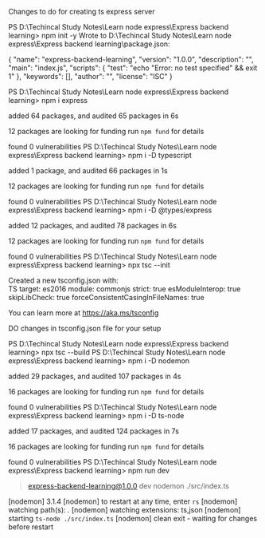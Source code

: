 Changes to do for creating ts express server

PS D:\Techincal Study Notes\Learn node express\Express backend learning> npm init -y
Wrote to D:\Techincal Study Notes\Learn node express\Express backend learning\package.json:

{
"name": "express-backend-learning",
"version": "1.0.0",
"description": "",
"main": "index.js",
"scripts": {
"test": "echo \"Error: no test specified\" && exit 1"
},
"keywords": [],
"author": "",
"license": "ISC"
}

PS D:\Techincal Study Notes\Learn node express\Express backend learning> npm i express

added 64 packages, and audited 65 packages in 6s

12 packages are looking for funding
run `npm fund` for details

found 0 vulnerabilities
PS D:\Techincal Study Notes\Learn node express\Express backend learning> npm i -D typescript

added 1 package, and audited 66 packages in 1s

12 packages are looking for funding
run `npm fund` for details

found 0 vulnerabilities
PS D:\Techincal Study Notes\Learn node express\Express backend learning> npm i -D @types/express

added 12 packages, and audited 78 packages in 6s

12 packages are looking for funding
run `npm fund` for details

found 0 vulnerabilities
PS D:\Techincal Study Notes\Learn node express\Express backend learning> npx tsc --init

Created a new tsconfig.json with:  
 TS
target: es2016
module: commonjs
strict: true
esModuleInterop: true
skipLibCheck: true
forceConsistentCasingInFileNames: true

You can learn more at https://aka.ms/tsconfig

DO changes in tsconfig.json file for your setup

PS D:\Techincal Study Notes\Learn node express\Express backend learning> npx tsc --build
PS D:\Techincal Study Notes\Learn node express\Express backend learning> npm i -D nodemon

added 29 packages, and audited 107 packages in 4s

16 packages are looking for funding
run `npm fund` for details

found 0 vulnerabilities
PS D:\Techincal Study Notes\Learn node express\Express backend learning> npm i -D ts-node

added 17 packages, and audited 124 packages in 7s

16 packages are looking for funding
run `npm fund` for details

found 0 vulnerabilities
PS D:\Techincal Study Notes\Learn node express\Express backend learning> npm run dev

> express-backend-learning@1.0.0 dev
> nodemon ./src/index.ts

[nodemon] 3.1.4
[nodemon] to restart at any time, enter `rs`
[nodemon] watching path(s): _._
[nodemon] watching extensions: ts,json
[nodemon] starting `ts-node ./src/index.ts`
[nodemon] clean exit - waiting for changes before restart
